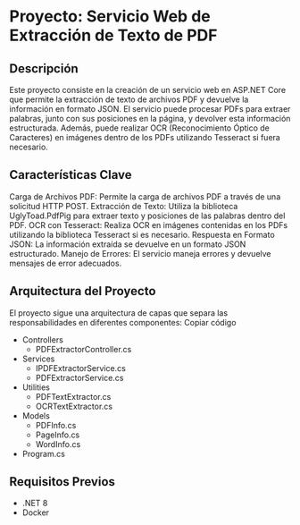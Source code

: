 # Proyecto: Servicio Web de Extracción de Texto de PDF
## Descripción
Este proyecto consiste en la creación de un servicio web en ASP.NET Core que permite la extracción de texto de archivos PDF y devuelve la información en formato JSON. El servicio puede procesar PDFs para extraer palabras, junto con sus posiciones en la página, y devolver esta información estructurada. Además, puede realizar OCR (Reconocimiento Óptico de Caracteres) en imágenes dentro de los PDFs utilizando Tesseract si fuera necesario.


## Características Clave
Carga de Archivos PDF: Permite la carga de archivos PDF a través de una solicitud HTTP POST.
Extracción de Texto: Utiliza la biblioteca UglyToad.PdfPig para extraer texto y posiciones de las palabras dentro del PDF.
OCR con Tesseract: Realiza OCR en imágenes contenidas en los PDFs utilizando la biblioteca Tesseract si es necesario.
Respuesta en Formato JSON: La información extraída se devuelve en un formato JSON estructurado.
Manejo de Errores: El servicio maneja errores y devuelve mensajes de error adecuados.


## Arquitectura del Proyecto
El proyecto sigue una arquitectura de capas que separa las responsabilidades en diferentes componentes:
Copiar código
- Controllers
  - PDFExtractorController.cs
- Services
  - IPDFExtractorService.cs
  - PDFExtractorService.cs
- Utilities
  - PDFTextExtractor.cs
  - OCRTextExtractor.cs
- Models
  - PDFInfo.cs
  - PageInfo.cs
  - WordInfo.cs
- Program.cs

## Requisitos Previos
- .NET 8
- Docker

